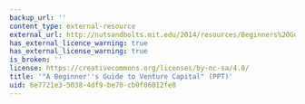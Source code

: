 ```yaml
---
backup_url: ''
content_type: external-resource
external_url: http://nutsandbolts.mit.edu/2014/resources/Beginners%20Guide%20to%20VC.ppt
has_external_licence_warning: true
has_external_license_warning: true
is_broken: ''
license: https://creativecommons.org/licenses/by-nc-sa/4.0/
title: '"A Beginner''s Guide to Venture Capital" (PPT)'
uid: 6e7721e3-5038-4df9-be70-cb0f06012fe8
---
```

